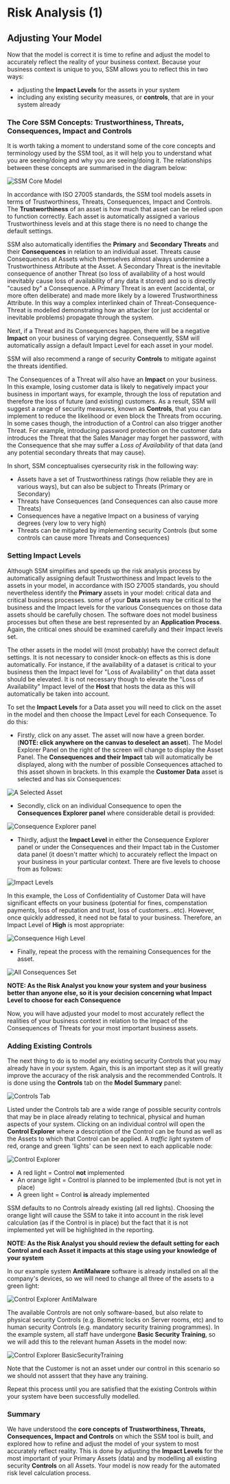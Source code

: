# Risk Analysis (1)

## Adjusting Your Model

Now that the model is correct it is time to refine and adjust the model to accurately reflect the reality of your business context. Because your business context is unique to you, SSM allows you to reflect this in two ways:

* adjusting the **Impact Levels** for the assets in your system
* including any existing security measures, or **controls**, that are in your system already

### The Core SSM Concepts: Trustworthiness, Threats, Consequences, Impact and Controls

It is worth taking a moment to understand some of the core concepts and terminology used by the SSM tool, as it will help you to understand what you are seeing/doing and why you are seeing/doing it. The relationships between these concepts are summarised in the diagram below:

![SSM Core Model](../images/CoreModel.png)

In accordance with ISO 27005 standards, the SSM tool models assets in terms of Trustworthiness, Threats, Consequences, Impact and Controls.
The **Trustworthiness** of an asset is how much that asset can be relied upon to function correctly. Each asset is automatically assigned a various Trustworthiness levels and at this stage there is no need to change the default settings.

SSM also automatically identifies the **Primary** and **Secondary Threats** and their **Consequences** in relation to an individual asset.
Threats cause Consequences at Assets which themselves almost always undermine a Trustworthiness Attribute at the Asset. A Secondary Threat is the inevitable consequence of another Threat (so loss of availability of a host would inevitably cause loss of availability of any data it stored) and so is directly "caused by" a Consequence. A Primary Threat is an event (accidental, or more often deliberate) and made more likely by a lowered Trustworthiness Attribute. In this way a complex interlinked chain of Threat-Consequence-Threat is modelled demonstrating how an attacker (or just accidental or inevitable problems) propagate through the system.

Next, if a Threat and its Consequences happen, there will be a negative **Impact** on your business of varying degree. Consequently, SSM will automatically assign a default Impact Level for each asset in your model.

SSM will also recommend a range of security **Controls** to mitigate against the threats identified.

The Consequences of a Threat will also have an **Impact** on your business. In this example, losing customer data is likely to negatively impact your business in important ways, for example, through the loss of reputation and therefore the loss of future (and existing) customers. As a result, SSM will suggest a range of security measures, known as **Controls**, that you can implement to reduce the likelihood or even block the Threats from occuring. In some cases though, the introduction of a Control can also trigger another Threat. For example, introducing password protection on the customer data introduces the Threat that the Sales Manager may forget her password, with the Consequence that she may suffer a *Loss of Availability* of that data (and any potential secondary threats that may cause).

In short, SSM conceptualises cyersecurity risk in the following way:

* Assets have a set of Trustworthiness ratings (how reliable they are in various ways), but can also be subject to Threats (Primary or Secondary)
* Threats have Consequences (and Consequences can also cause more Threats)
* Consequences have a negative Impact on a business of varying degrees (very low to very high)
* Threats can be mitigated by implementing security Controls (but some controls can cause more Threats and Consequences)

### Setting Impact Levels

Although SSM simplifies and speeds up the risk analysis process by automatically assigning default Trustworthiness and Impact levels to the assets in your model, in accordance with ISO 27005 standards, you should nevertheless identify the **Primary** assets in your model: critical data and critical business processes. some of your **Data** assets may be critical to the business and the Impact levels for the various Consequences on those data assets should be carefully chosen. The software does not model business processes but often these are best represented by an **Application Process**. Again, the critical ones should be examined carefully and their Impact levels set.

The other assets in the model will (most probably) have the correct default settings. It is not necessary to consider knock-on effects as this is done automatically. For instance, if the availability of a dataset is critical to your business then the Impact level for "Loss of Availability" on that data asset should be elevated. It is not necessary though to elevate the "Loss of Availability" Impact level of the **Host** that hosts the data as this will automatically be taken into account.

To set the **Impact Levels** for a Data asset you will need to click on the asset in the model and then choose the Impact Level for each Consequence.
To do this:

* Firstly, click on any asset. The asset will now have a green border. (**NOTE: click anywhere on the canvas to deselect an asset**). The Model Explorer Panel on the right of the screen will change to display the Asset Panel. The **Consequences and their Impact** tab will automatically be displayed, along with the number of possible Consequences attached to this asset shown in brackets. In this example the **Customer Data** asset is selected and has six Consequences:

![A Selected Asset](../images/image%20(30).png)

* Secondly, click on an individual Consequence to open the **Consequences Explorer panel** where considerable detail is provided:

![Consequence Explorer panel](../images/image%20(31).png)

* Thirdly, adjust the **Impact Level** in either the Consequence Explorer panel or under the Consequences and their Impact tab in the Customer data panel (it doesn't matter which) to accurately reflect the Impact on your business in your particular context. There are five levels to choose from as follows:

![Impact Levels](../images/image%20(29).png)

In this example, the Loss of Confidentiality of Customer Data will have significant effects on your business (potential for fines, compenstation payments, loss of reputation and trust, loss of customers...etc). However, once quickly addressed, it need not be fatal to your business. Therefore, an Impact Level of **High** is most appropriate:

![Consequence High Level](../images/image%20(32).png)

* Finally, repeat the process with the remaining Consequences for the asset.

![All Consequences Set](../images/image%20(33).png)

**NOTE: As the Risk Analyst you know your system and your business better than anyone else, so it is your decision concerning what Impact Level to choose for each Consequence**

Now, you will have adjusted your model to most accurately reflect the realities of your business context in relation to the Impact of the Consequences of Threats for your most important business assets.

### Adding Existing Controls

The next thing to do is to model any existing security Controls that you may already have in your system. Again, this is an important step as it will greatly improve the accuracy of the risk analysis and the recommended Controls. It is done using the **Controls** tab on the **Model Summary** panel:

![Controls Tab](../images/image__33a_.PNG)

Listed under the Controls tab are a wide range of possible security controls that may be in place already relating to technical, physical and human aspects of your system. Clicking on an individual control will open the **Control Explorer** where a description of the Control can be found as well as the Assets to which that Control can be applied. A *traffic light* system of red, orange and green 'lights' can be seen next to each applicable node:

![Control Explorer](../images/image__33b_.PNG)

* A red light = Control **not** implemented
* An orange light = Control is planned to be implemented (but is not yet in place)
* A green light = Control **is** already implemented

SSM defaults to no Controls already existing (all red lights). Choosing the orange light will cause the SSM to take it into account in the risk level calculation (as if the Control is in place) but the fact that it is not implemented yet will be highlighted in the reporting.

**NOTE: As the Risk Analyst you should review the default setting for each Control and each Asset it impacts at this stage using your knowledge of your system**

In our example system **AntiMalware** software is already installed on all the company's devices, so we will need to change all three of the assets to a green light:

![Control Explorer AntiMalware](../images/image__33c_.PNG)

The available Controls are not only software-based, but also relate to physical security Controls (e.g. Biometric locks on Server rooms, etc) and to human security Controls (e.g. mandatory security training programmes). In the example system, all staff have undergone **Basic Security Training**, so we will add this to the relevant human Assets in the model now:

![Control Explorer BasicSecurityTraining](../images/image__33d_.PNG)

Note that the Customer is not an asset under our control in this scenario so we should not asssert that they have any training.

Repeat this process until you are satisfied that the existing Controls within your system have been successfully modelled.

### Summary

We have understood the **core concepts of Trustworthiness, Threats, Consequences, Impact and Controls** on which the SSM tool is built, and explored how to refine and adjust the model of your system to most accurately reflect reality. This is done by adjusting the **Impact Levels** for the most important of your Primary Assets (data) and by modelling all existing security **Controls** on all Assets. Your model is now ready for the automated risk level calculation process.
